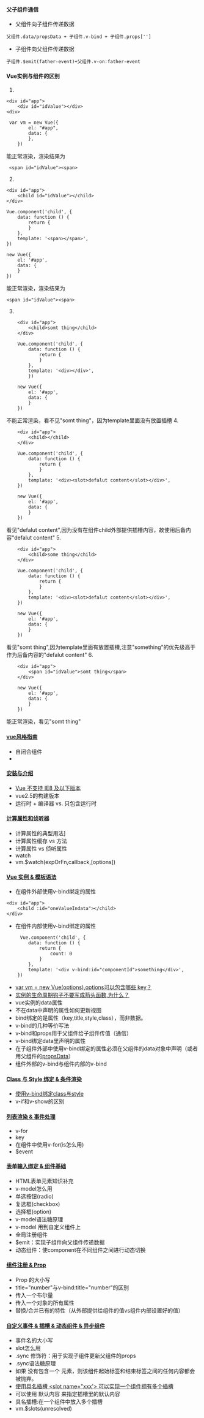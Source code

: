 #### 父子组件通信 
* 父组件向子组件传递数据
```
父组件.data/propsData + 子组件.v-bind + 子组件.props[''] 
```
* 子组件向父组件传递数据
```
子组件.$emit(father-event)+父组件.v-on:father-event
```

#### Vue实例与组件的区别
1. 
```
<div id="app">
    <div id="idValue"></div>
<div>

 var vm = new Vue({
        el: "#app",
        data: {
        },
    })
```
 能正常渲染，渲染结果为
```
 <span id="idValue"><span>
```
2. 
```
<div id="app">
    <child id="idValue"></child>
</div>

Vue.component('child', {
    data: function () {
        return {
        }
    },
    template: '<span></span>',
})

new Vue({
    el: '#app',
    data: {
    }
})
```
能正常渲染，渲染结果为
```
<span id="idValue"><span>
```
3. 
```
    <div id="app">
        <child>somt thing</child>
    </div>

    Vue.component('child', {
        data: function () {
            return {
            }
        },
        template: '<div></div>',
        })

    new Vue({
        el: '#app',
        data: {
        }
    })
```
不能正常渲染，看不见"somt thing"，因为template里面没有放置插槽
4. 
```
    <div id="app">
        <child></child>
    </div>

    Vue.component('child', {
        data: function () {
            return {
            }
        },
        template: '<div><slot>defalut content</slot></div>',
    })

    new Vue({
        el: '#app',
        data: {
        }
    })
```
看见"defalut content",因为没有在组件child外部提供插槽内容，故使用后备内容"defalut content"
5. 
```
    <div id="app">
        <child>some thing</child>
    </div>

    Vue.component('child', {
        data: function () {
            return {
            }
        },
        template: '<div><slot>defalut content</slot></div>',
    })

    new Vue({
        el: '#app',
        data: {
        }
    })
```
看见"somt thing",因为template里面有放置插槽,注意"something"的优先级高于作为后备内容的"defalut content"
6. 
```
    <div id="app">
        <span id="idValue">somt thing</span>
    </div>

    new Vue({
        el: '#app',
        data: {
        }
    })
```
能正常渲染，看见"somt thing"

#### [vue风格指南](https://cn.vuejs.org/v2/style-guide/)
* 自闭合组件
* 

#### [安装与介绍](https://github.com/Hanqing1996/vue-learning/tree/master/Vue%20%E5%AE%89%E8%A3%85%20%26%20%E4%BB%8B%E7%BB%8D)
* [Vue 不支持 IE8 及以下版本](https://cn.vuejs.org/v2/guide/installation.html)
* vue2.5的构建版本
* 运行时 + 编译器 vs. 只包含运行时

#### [计算属性和侦听器](https://github.com/Hanqing1996/vue-learning/tree/master/%E8%AE%A1%E7%AE%97%E5%B1%9E%E6%80%A7%E5%92%8C%E4%BE%A6%E5%90%AC%E5%99%A8)
* 计算属性的典型用法]
* 计算属性缓存 vs 方法
* 计算属性 vs 侦听属性
* watch
* vm.$watch(expOrFn,callback,[options])
 
#### [Vue 实例 & 模板语法](https://github.com/Hanqing1996/vue-learning/tree/master/Vue%20%E5%AE%9E%E4%BE%8B%20%26%20%E6%A8%A1%E6%9D%BF%E8%AF%AD%E6%B3%95)
* 在组件外部使用v-bind绑定的属性
```
<div id="app">
    <child :id="oneValueIndata"></child>
</div>
```
* 在组件内部使用v-bind绑定的属性
```
     Vue.component('child', {
        data: function () {
            return {
                count: 0
            }
        },
        template: '<div v-bind:id="componentId">something</div>',
    })
```
* [var vm = new Vue(options),options可以包含哪些 key？](https://cn.vuejs.org/v2/api/#%E9%80%89%E9%A1%B9-%E6%95%B0%E6%8D%AE) 
* [实例的生命周期钩子不要写成箭头函数,为什么？](https://cn.vuejs.org/v2/guide/instance.html#%E5%AE%9E%E4%BE%8B%E7%94%9F%E5%91%BD%E5%91%A8%E6%9C%9F%E9%92%A9%E5%AD%90)
* vue实例的data属性
* 不在data中声明的属性如何更新视图
* bind绑定的是属性（key,title,style,class），而非数据。
* v-bind的几种等价写法
* v-bind和props用于父组件给子组件传值（通信）
* v-bind绑定data里声明的属性
* 在子组件外部中使用v-bind绑定的属性必须在父组件的data对象中声明（或者用父组件的[propsData](https://cn.vuejs.org/v2/api/#propsData)）
* 组件外部的v-bind与组件内部的v-bind

#### [Class 与 Style 绑定 & 条件渲染](https://github.com/Hanqing1996/vue-learning/tree/master/Class%20%E4%B8%8E%20Style%20%E7%BB%91%E5%AE%9A%20%26%20%E6%9D%A1%E4%BB%B6%E6%B8%B2%E6%9F%93)
* [使用v-bind绑定class与style](https://cn.vuejs.org/v2/guide/class-and-style.html)
* v-if和v-show的区别

#### [列表渲染 & 事件处理](https://github.com/Hanqing1996/vue-learning/tree/master/%E5%88%97%E8%A1%A8%E6%B8%B2%E6%9F%93%20%26%20%E4%BA%8B%E4%BB%B6%E5%A4%84%E7%90%86)
* v-for
* key
* 在组件中使用v-for(is怎么用)
* $event

#### [表单输入绑定 & 组件基础](https://github.com/Hanqing1996/vue-learning/tree/master/%E8%A1%A8%E5%8D%95%E8%BE%93%E5%85%A5%E7%BB%91%E5%AE%9A%20%26%20%E7%BB%84%E4%BB%B6%E5%9F%BA%E7%A1%80)
* HTML表单元素知识补充
* v-model怎么用
* 单选按钮(radio)
* 复选框(checkbox)
* 选择框(option)
* v-model语法糖原理
* v-model 用到自定义组件上
* 全局注册组件
* $emit：实现子组件向父组件传递数据
* 动态组件：使component在不同组件之间进行动态切换

#### [组件注册 & Prop](https://github.com/Hanqing1996/vue-learning/tree/master/%E7%BB%84%E4%BB%B6%E6%B3%A8%E5%86%8C%20%26%20Prop)
* Prop 的大小写
* title="number"与v-bind:title="number"的区别
* 传入一个布尔量
* 传入一个对象的所有属性
* 替换/合并已有的特性（从外部提供给组件的值vs组件内部设置好的值）


#### [自定义事件 & 插槽 & 动态组件 & 异步组件](https://github.com/Hanqing1996/vue-learning/tree/master/%E8%87%AA%E5%AE%9A%E4%B9%89%E4%BA%8B%E4%BB%B6%20%26%20%E6%8F%92%E6%A7%BD%20%26%20%E5%8A%A8%E6%80%81%E7%BB%84%E4%BB%B6%20%26%20%E5%BC%82%E6%AD%A5%E7%BB%84%E4%BB%B6)
* 事件名的大小写
* slot怎么用
* .sync 修饰符：用于实现子组件更新父组件的props
* .sync语法糖原理
* 如果 <navigation-link> 没有包含一个 <slot> 元素，则该组件起始标签和结束标签之间的任何内容都会被抛弃。
* [使用具名插槽 <slot name="xxx'> 可以实现一个组件拥有多个插槽](https://cn.vuejs.org/v2/guide/components-slots.html#%E5%85%B7%E5%90%8D%E6%8F%92%E6%A7%BD%E7%9A%84%E7%BC%A9%E5%86%99)
* 可以使用 <slot>默认内容</slot> 来指定插槽里的默认内容
* 具名插槽:在一个组件中放入多个插槽
* vm.$slots(unresolved)






